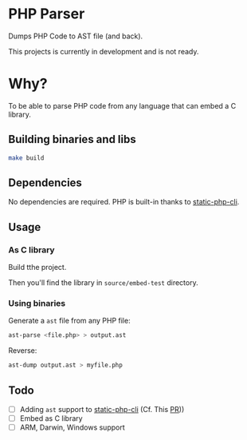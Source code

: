 # PHP Parser

Dumps PHP Code to AST file (and back).

This projects is currently in development and is not ready.

# Why?

To be able to parse PHP code from any language that can embed a C library.

## Building binaries and libs
    
```bash
make build
```

## Dependencies

No dependencies are required. PHP is built-in thanks to [static-php-cli](https://github.com/crazywhalecc/static-php-cli).

## Usage

### As C library

Build tthe project. 

Then you'll find the library in `source/embed-test` directory.

### Using binaries

Generate a `ast` file from any PHP file:

```bash
ast-parse <file.php> > output.ast
```

Reverse:

```bash
ast-dump output.ast > myfile.php
```

## Todo

+ [ ] Adding `ast` support to [static-php-cli](https://github.com/crazywhalecc/static-php-cli/) (Cf. This [PR](https://github.com/crazywhalecc/static-php-cli/pull/5831)))
+ [ ] Embed as C library
+ [ ] ARM, Darwin, Windows support